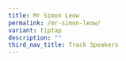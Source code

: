 ```yaml
---
title: Mr Simon Leow
permalink: /mr-simon-leow/
variant: tiptap
description: ""
third_nav_title: Track Speakers
---
```

